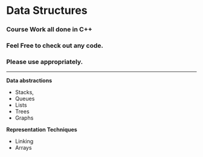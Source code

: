 # Data Structures

### Course Work all done in C++

### Feel Free to check out any code.
### Please use appropriately.
---
**Data abstractions**
 * Stacks, 
 * Queues
 * Lists
 * Trees
 * Graphs
 
 
**Representation Techniques** 
 * Linking
 * Arrays
 
